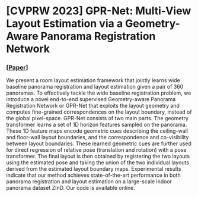 # [CVPRW 2023] GPR-Net: Multi-View Layout Estimation via a Geometry-Aware Panorama Registration Network
### [[Paper](https://openaccess.thecvf.com/content/CVPR2023W/OmniCV/html/Su_GPR-Net_Multi-View_Layout_Estimation_via_a_Geometry-Aware_Panorama_Registration_Network_CVPRW_2023_paper.html)]

We present a room layout estimation framework that jointly learns wide baseline panorama registration and layout estimation given a pair of 360 panoramas. To effectively tackle the wide baseline registration problem, we introduce a novel end-to-end supervised Geometry-aware Panorama Registration Network or GPR-Net that exploits the layout geometry and computes fine-grained correspondences on the layout boundary, instead of the global pixel-space. GPR-Net consists of two main parts. The geometry transformer learns a set of 1D horizon features sampled on the panorama. These 1D feature maps encode geometric cues describing the ceiling-wall and floor-wall layout boundaries, and the correspondence and co-visibility between layout boundaries. These learned geometric cues are further used for direct regression of relative pose (translation and rotation) with a pose transformer. The final layout is then obtained by registering the two layouts using the estimated pose and taking the union of the two individual layouts derived from the estimated layout boundary maps. Experimental results indicate that our method achieves state-of-the-art performance in both panorama registration and layout estimation on a large-scale indoor panorama dataset ZInD. Our code is available online.
